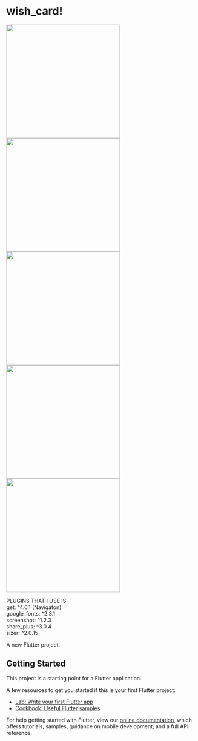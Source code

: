 # wish_card!
<div class="grid-column">
<img src="https://user-images.githubusercontent.com/53872301/154982151-bce8b1b4-50fd-4a5c-8128-e83a7f42f43d.png" width="300"/>

<img src="https://user-images.githubusercontent.com/53872301/154982160-4d1163c8-2307-4c30-9099-db87c187cdf2.png" width="300"/>

<img src="https://user-images.githubusercontent.com/53872301/154982163-b4d5582b-6cb5-4aa9-819b-8a46330efd37.png" width="300"/>

<img src="https://user-images.githubusercontent.com/53872301/154982165-e4ea7fa9-b607-4b95-a80e-ec555af060fe.png" width="300"/>

<img src="https://user-images.githubusercontent.com/53872301/154982168-378610e4-593e-4453-b56e-e21b7d0ed3c0.png" width="300"/>
  </div>

PLUGINS THAT I USE IS:
<br>
get: ^4.6.1 (Navigaton)
  <br>
google_fonts: ^2.3.1
<br>
screenshot: ^1.2.3
<br>
share_plus: ^3.0.4
<br>
sizer: ^2.0.15

A new Flutter project.

## Getting Started

This project is a starting point for a Flutter application.

A few resources to get you started if this is your first Flutter project:

- [Lab: Write your first Flutter app](https://flutter.dev/docs/get-started/codelab)
- [Cookbook: Useful Flutter samples](https://flutter.dev/docs/cookbook)

For help getting started with Flutter, view our
[online documentation](https://flutter.dev/docs), which offers tutorials,
samples, guidance on mobile development, and a full API reference.
